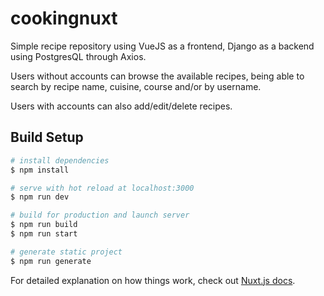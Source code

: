 # cookingnuxt

Simple recipe repository using VueJS as a frontend, Django as a backend using PostgresQL through Axios.

Users without accounts can browse the available recipes, being able to search by recipe name, cuisine, course and/or by username.

Users with accounts can also add/edit/delete recipes.

## Build Setup

```bash
# install dependencies
$ npm install

# serve with hot reload at localhost:3000
$ npm run dev

# build for production and launch server
$ npm run build
$ npm run start

# generate static project
$ npm run generate
```

For detailed explanation on how things work, check out [Nuxt.js docs](https://nuxtjs.org).
